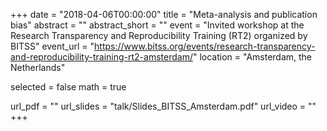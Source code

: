 +++
date = "2018-04-06T00:00:00"
title = "Meta-analysis and publication bias"
abstract = ""
abstract_short = ""
event = "Invited workshop at the Research Transparency and Reproducibility Training (RT2) organized by BITSS"
event_url = "https://www.bitss.org/events/research-transparency-and-reproducibility-training-rt2-amsterdam/"
location = "Amsterdam, the Netherlands"

selected = false
math = true

url_pdf = ""
url_slides = "talk/Slides_BITSS_Amsterdam.pdf"
url_video = ""
+++